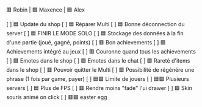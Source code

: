 🟥 Robin | 🟩 Maxence | 🟦 Alex

[ ] 🟦 Update du shop
[ ] 🟦 Réparer Multi
[ ] 🟦 Bonne déconnection du server
[ ] 🟦 FINIR LE MODE SOLO
[ ] 🟦 Stockage des données à la fin d'une partie (joué, gagné, points)
[ ] 🟥 Bon achievements
[ ] 🟥 Achievements intégré au jeux
[ ] 🟥 Couronne quand tous les achievements
[ ] 🟩 Emotes dans le shop
[ ] 🟩 Emotes dans le chat
[ ] 🟩 Rareté d'items dans le shop
[ ] 🟥 Pouvoir quitter le Multi
[ ] 🟥 Possibilité de régénére une phrase (1 fois par game, payer)
[ ] 🟦🟩 Limite de jouers
[ ] 🟦🟩 Plusieurs servers
[ ] 🟦 Plus de FPS
[ ] 🟥 Rendre moins "fade" l'ui drawer
[ ] 🟩 Skin souris animé on click
[ ] 🟥🟩 easter egg
